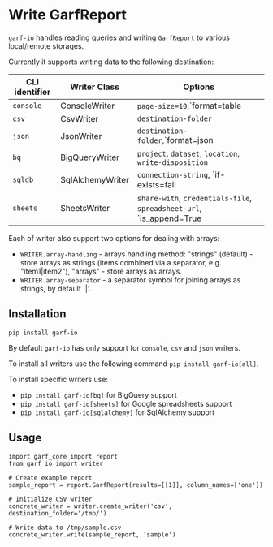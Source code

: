# Write GarfReport

`garf-io` handles reading queries and writing `GarfReport` to various local/remote storages.

Currently it supports writing data to the following destination:

| CLI identifier | Writer Class           | Options  |
|------------| ---------------- | -------- |
| `console`  | ConsoleWriter    | `page-size=10`,`format=table|json|jsonl`|
| `csv`      | CsvWriter        | `destination-folder` |
| `json`     | JsonWriter       | `destination-folder`,`format=json|jsonl`|
| `bq`       | BigQueryWriter   | `project`, `dataset`, `location`, `write-disposition` |
| `sqldb`    | SqlAlchemyWriter | `connection-string`, `if-exists=fail|replace|append` |
| `sheets`   | SheetsWriter     | `share-with`, `credentials-file`, `spreadsheet-url`, `is_append=True|False`|

Each of writer also support two options for dealing with arrays:

* `WRITER.array-handling` - arrays handling method: "strings" (default)  - store arrays as strings (items combined via a separator, e.g. "item1|item2"), "arrays" - store arrays as arrays.
* `WRITER.array-separator` - a separator symbol for joining arrays as strings, by default '|'.

## Installation

`pip install garf-io`

By default  `garf-io` has only support for `console`, `csv` and `json` writers.

To install all writers use the following command `pip install garf-io[all]`.

To install specific writers use:

* `pip install garf-io[bq]` for BigQuery support
* `pip install garf-io[sheets]` for Google spreadsheets support
* `pip install garf-io[sqlalchemy]` for SqlAlchemy support


## Usage

```
import garf_core import report
from garf_io import writer

# Create example report
sample_report = report.GarfReport(results=[[1]], column_names=['one'])

# Initialize CSV writer
concrete_writer = writer.create_writer('csv', destination_folder='/tmp/')

# Write data to /tmp/sample.csv
concrete_writer.write(sample_report, 'sample')
```
